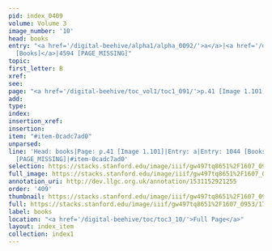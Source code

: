 ```yaml
---
pid: index_0409
volume: Volume 3
image_number: '10'
head: books
entry: "<a href='/digital-beehive/alpha1/alpha_0092/'>a</a>|<a href='/digital-beehive/toc/toc2_202/'>1044
  [Books]</a>|4594 [PAGE_MISSING]"
topic: 
first_letter: B
xref: 
see: 
page: "<a href='/digital-beehive/toc_vol1/toc1_091/'>p.41 [Image 1.101]</a>"
add: 
type: 
index: 
insertion_xref: 
insertion: 
item: "#item-0cadc7ad0"
unparsed: 
line: 'Head: books|Page: p.41 [Image 1.101]|Entry: a|Entry: 1044 [Books]|Entry: 4594
  [PAGE_MISSING]|#item-0cadc7ad0'
selection: https://stacks.stanford.edu/image/iiif/gw497tq8651%2F1607_0953/1794,1268,734,169/full/0/default.jpg
full_image: https://stacks.stanford.edu/image/iiif/gw497tq8651%2F1607_0953/full/full/0/default.jpg
annotation_uri: http://dev.llgc.org.uk/annotation/1531152921255
order: '409'
thumbnail: https://stacks.stanford.edu/image/iiif/gw497tq8651%2F1607_0953/1794,1268,734,169/150,/0/default.jpg
full: https://stacks.stanford.edu/image/iiif/gw497tq8651%2F1607_0953/1794,1268,734,169/full/0/default.jpg
label: books
location: "<a href='/digital-beehive/toc/toc3_10/'>Full Page</a>"
layout: index_item
collection: index1
---
```

